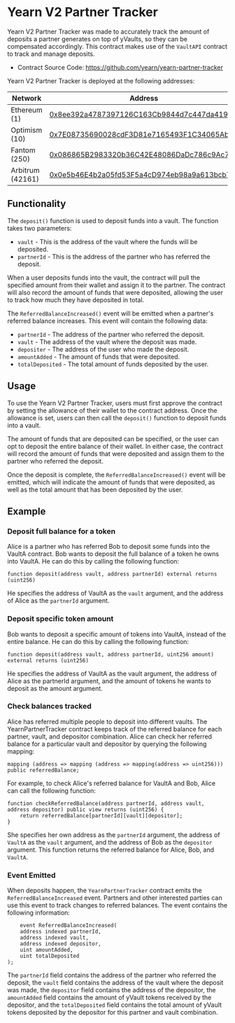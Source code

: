 # Yearn V2 Partner Tracker

Yearn V2 Partner Tracker was made to accurately track the amount of deposits a partner generates on top of yVaults, so they can be compensated accordingly. This contract makes use of the `VaultAPI` contract to track and manage deposits.

- Contract Source Code: https://github.com/yearn/yearn-partner-tracker

Yearn V2 Partner Tracker is deployed at the following addresses:

Network | Address
------- | -------
Ethereum (1) | [0x8ee392a4787397126C163Cb9844d7c447da419D8](https://etherscan.io/address/0x8ee392a4787397126C163Cb9844d7c447da419D8)
Optimism (10) | [0x7E08735690028cdF3D81e7165493F1C34065AbA2](https://optimistic.etherscan.io/address/0x7E08735690028cdF3D81e7165493F1C34065AbA2)
Fantom (250) | [0x086865B2983320b36C42E48086DaDc786c9Ac73B](https://ftmscan.com/address/0x086865B2983320b36C42E48086DaDc786c9Ac73B)
Arbitrum (42161) | [0x0e5b46E4b2a05fd53F5a4cD974eb98a9a613bcb7](https://arbiscan.io/address/0x0e5b46E4b2a05fd53F5a4cD974eb98a9a613bcb7) 

## Functionality

The `deposit()` function is used to deposit funds into a vault. The function takes two parameters: 

- `vault` - This is the address of the vault where the funds will be deposited. 
- `partnerId` - This is the address of the partner who has referred the deposit. 

When a user deposits funds into the vault, the contract will pull the specified amount from their wallet and assign it to the partner. The contract will also record the amount of funds that were deposited, allowing the user to track how much they have deposited in total.

The `ReferredBalanceIncreased()` event will be emitted when a partner's referred balance increases. This event will contain the following data: 

- `partnerId` - The address of the partner who referred the deposit. 
- `vault` - The address of the vault where the deposit was made. 
- `depositer` - The address of the user who made the deposit. 
- `amountAdded` - The amount of funds that were deposited. 
- `totalDeposited` - The total amount of funds deposited by the user. 

## Usage

To use the Yearn V2 Partner Tracker, users must first approve the contract by setting the allowance of their wallet to the contract address. Once the allowance is set, users can then call the `deposit()` function to deposit funds into a vault. 

The amount of funds that are deposited can be specified, or the user can opt to deposit the entire balance of their wallet. In either case, the contract will record the amount of funds that were deposited and assign them to the partner who referred the deposit. 

Once the deposit is complete, the `ReferredBalanceIncreased()` event will be emitted, which will indicate the amount of funds that were deposited, as well as the total amount that has been deposited by the user. 


## Example

### Deposit full balance for a token
Alice is a partner who has referred Bob to deposit some funds into the VaultA contract. Bob wants to deposit the full balance of a token he owns into VaultA. He can do this by calling the following function:

```
function deposit(address vault, address partnerId) external returns (uint256)
```

He specifies the address of VaultA as the `vault` argument, and the address of Alice as the `partnerId` argument.

### Deposit specific token amount
Bob wants to deposit a specific amount of tokens into VaultA, instead of the entire balance. He can do this by calling the following function:

```
function deposit(address vault, address partnerId, uint256 amount) external returns (uint256)
```

He specifies the address of VaultA as the vault argument, the address of Alice as the partnerId argument, and the amount of tokens he wants to deposit as the amount argument.

### Check balances tracked
Alice has referred multiple people to deposit into different vaults. The YearnPartnerTracker contract keeps track of the referred balance for each partner, vault, and depositor combination. Alice can check her referred balance for a particular vault and depositor by querying the following mapping:

```
mapping (address => mapping (address => mapping(address => uint256))) public referredBalance;
```

For example, to check Alice's referred balance for VaultA and Bob, Alice can call the following function:

```
function checkReferredBalance(address partnerId, address vault, address depositor) public view returns (uint256) {
    return referredBalance[partnerId][vault][depositor];
}
```


She specifies her own address as the `partnerId` argument, the address of `VaultA` as the `vault` argument, and the address of Bob as the `depositor` argument. This function returns the referred balance for Alice, Bob, and `VaultA`.

### Event Emitted

When deposits happen, the `YearnPartnerTracker` contract emits the `ReferredBalanceIncreased` event. Partners and other interested parties can use this event to track changes to referred balances. The event contains the following information:

```
    event ReferredBalanceIncreased(
    address indexed partnerId,
    address indexed vault,
    address indexed depositor,
    uint amountAdded,
    uint totalDeposited
);
```


The `partnerId` field contains the address of the partner who referred the deposit, the `vault` field contains the address of the vault where the deposit was made, the `depositor` field contains the address of the depositor, the `amountAdded` field contains the amount of yVault tokens received by the depositor, and the `totalDeposited` field contains the total amount of yVault tokens deposited by the depositor for this partner and vault combination.